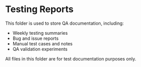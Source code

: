 # Testing Reports

This folder is used to store QA documentation, including:
- Weekly testing summaries
- Bug and issue reports
- Manual test cases and notes
- QA validation experiments

All files in this folder are for test documentation purposes only.
